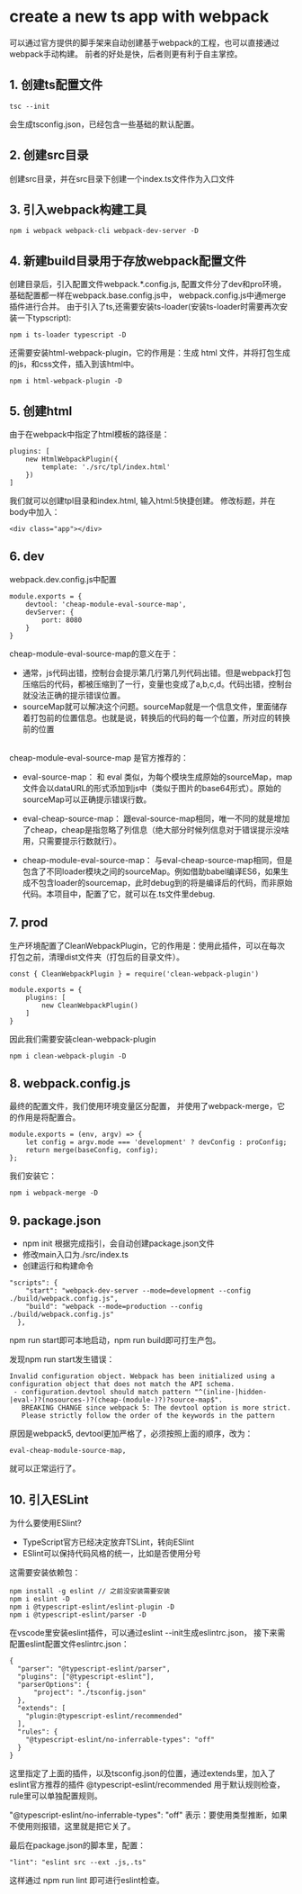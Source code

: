 # create a new ts app with webpack
可以通过官方提供的脚手架来自动创建基于webpack的工程，也可以直接通过webpack手动构建。
前者的好处是快，后者则更有利于自主掌控。

## 1. 创建ts配置文件
```
tsc --init 
```
会生成tsconfig.json，已经包含一些基础的默认配置。

## 2. 创建src目录
创建src目录，并在src目录下创建一个index.ts文件作为入口文件

## 3. 引入webpack构建工具
```
npm i webpack webpack-cli webpack-dev-server -D
```

## 4. 新建build目录用于存放webpack配置文件
创建目录后，引入配置文件webpack.*.config.js,
配置文件分了dev和pro环境，基础配置都一样在webpack.base.config.js中，
webpack.config.js中通merge插件进行合并。
由于引入了ts,还需要安装ts-loader(安装ts-loader时需要再次安装一下typscript):
```
npm i ts-loader typescript -D

```

还需要安装html-webpack-plugin，它的作用是：生成 html 文件，并将打包生成的js，和css文件，插入到该html中。
```
npm i html-webpack-plugin -D
```

## 5. 创建html
由于在webpack中指定了html模板的路径是：
```
plugins: [
    new HtmlWebpackPlugin({
        template: './src/tpl/index.html'
    })
]
```
我们就可以创建tpl目录和index.html, 输入html:5快捷创建。
修改标题，并在body中加入：
```
<div class="app"></div>
```

## 6. dev
webpack.dev.config.js中配置
```
module.exports = {
    devtool: 'cheap-module-eval-source-map',
    devServer: {
        port: 8080
    }
}
```
cheap-module-eval-source-map的意义在于：
- 通常，js代码出错，控制台会提示第几行第几列代码出错。但是webpack打包压缩后的代码，都被压缩到了一行，变量也变成了a,b,c,d。代码出错，控制台就没法正确的提示错误位置。
- sourceMap就可以解决这个问题。sourceMap就是一个信息文件，里面储存着打包前的位置信息。也就是说，转换后的代码的每一个位置，所对应的转换前的位置

<br>
cheap-module-eval-source-map 是官方推荐的：

- eval-source-map： 和 eval 类似，为每个模块生成原始的sourceMap，map文件会以dataURL的形式添加到js中（类似于图片的base64形式）。原始的sourceMap可以正确提示错误行数。

- eval-cheap-source-map： 跟eval-source-map相同，唯一不同的就是增加了cheap，cheap是指忽略了列信息（绝大部分时候列信息对于错误提示没啥用，只需要提示行数就行）。

- cheap-module-eval-source-map： 与eval-cheap-source-map相同，但是包含了不同loader模块之间的sourceMap。例如借助babel编译ES6，如果生成不包含loader的sourcemap，此时debug到的将是编译后的代码，而非原始代码。本项目中，配置了它，就可以在.ts文件里debug.
  
## 7. prod
生产环境配置了CleanWebpackPlugin，它的作用是：使用此插件，可以在每次打包之前，清理dist文件夹（打包后的目录文件）。
```
const { CleanWebpackPlugin } = require('clean-webpack-plugin')

module.exports = {
    plugins: [
        new CleanWebpackPlugin()
    ]
}

```
因此我们需要安装clean-webpack-plugin
```
npm i clean-webpack-plugin -D
```

## 8. webpack.config.js
最终的配置文件，我们使用环境变量区分配置，
并使用了webpack-merge，它的作用是将配置合。

```
module.exports = (env, argv) => {
    let config = argv.mode === 'development' ? devConfig : proConfig;
    return merge(baseConfig, config);
};
```
我们安装它：
```
npm i webpack-merge -D
```

## 9. package.json
- npm init 根据完成指引，会自动创建package.json文件
- 修改main入口为./src/index.ts
- 创建运行和构建命令
```
"scripts": {
    "start": "webpack-dev-server --mode=development --config ./build/webpack.config.js",
    "build": "webpack --mode=production --config ./build/webpack.config.js"
  },
```
npm run start即可本地启动，npm run build即可打生产包。

发现npm run start发生错误：
```
Invalid configuration object. Webpack has been initialized using a configuration object that does not match the API schema.
 - configuration.devtool should match pattern "^(inline-|hidden-|eval-)?(nosources-)?(cheap-(module-)?)?source-map$".
   BREAKING CHANGE since webpack 5: The devtool option is more strict.
   Please strictly follow the order of the keywords in the pattern
```
原因是webpack5, devtool更加严格了，必须按照上面的顺序，改为：
```
eval-cheap-module-source-map,
```
就可以正常运行了。

## 10. 引入ESLint
为什么要使用ESlint?
- TypeScript官方已经决定放弃TSLint，转向ESlint
- ESlint可以保持代码风格的统一，比如是否使用分号

这需要安装依赖包：
```
npm install -g eslint // 之前没安装需要安装
npm i eslint -D
npm i @typescript-eslint/eslint-plugin -D
npm i @typescript-eslint/parser -D
```

在vscode里安装eslint插件，可以通过eslint --init生成eslintrc.json，
接下来需配置eslint配置文件eslintrc.json：
```
{
  "parser": "@typescript-eslint/parser",
  "plugins": ["@typescript-eslint"],
  "parserOptions": {
      "project": "./tsconfig.json"
  },
  "extends": [
    "plugin:@typescript-eslint/recommended"
  ],
  "rules": {
    "@typescript-eslint/no-inferrable-types": "off"
  }
}
```
这里指定了上面的插件，以及tsconfig.json的位置，通过extends里，加入了eslint官方推荐的插件 @typescript-eslint/recommended 用于默认规则检查， rule里可以单独配置规则。

"@typescript-eslint/no-inferrable-types": "off" 表示：要使用类型推断，如果不使用则报错，这里就是把它关了。

最后在package.json的脚本里，配置：
```
"lint": "eslint src --ext .js,.ts"
```
这样通过 npm run lint 即可进行eslint检查。